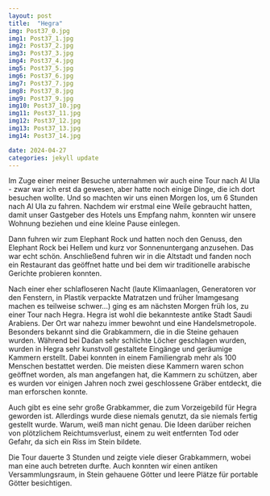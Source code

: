 ```yaml
---
layout: post
title:  "Hegra"
img: Post37_0.jpg
img1: Post37_1.jpg
img2: Post37_2.jpg
img3: Post37_3.jpg
img4: Post37_4.jpg
img5: Post37_5.jpg
img6: Post37_6.jpg
img7: Post37_7.jpg
img8: Post37_8.jpg
img9: Post37_9.jpg
img10: Post37_10.jpg
img11: Post37_11.jpg
img12: Post37_12.jpg
img13: Post37_13.jpg
img14: Post37_14.jpg

date: 2024-04-27
categories: jekyll update
---
```


Im Zuge einer meiner Besuche unternahmen wir auch eine Tour nach Al Ula - zwar war ich erst da gewesen, aber hatte noch einige Dinge, die ich dort besuchen wollte. Und so machten wir uns einen Morgen los, um 6 Stunden nach Al Ula zu fahren. Nachdem wir erstmal eine Weile gebraucht hatten, damit unser Gastgeber des Hotels uns Empfang nahm, konnten wir unsere Wohnung beziehen und eine kleine Pause einlegen.

Dann fuhren wir zum Elephant Rock und hatten noch den Genuss, den Elephant Rock bei Hellem und kurz vor Sonnenuntergang anzusehen. Das war echt schön. Anschließend fuhren wir in die Altstadt und fanden noch ein Restaurant das geöffnet hatte und bei dem wir traditionelle arabische Gerichte probieren konnten. 

Nach einer eher schlafloseren Nacht (laute Klimaanlagen, Generatoren vor den Fenstern, in Plastik verpackte Matratzen und früher Imamgesang machen es teilweise schwer...) ging es am nächsten Morgen früh los, zu einer Tour nach Hegra. 
Hegra ist wohl die bekannteste antike Stadt Saudi Arabiens. Der Ort war nahezu immer bewohnt und eine Handelsmetropole.
Besonders bekannt sind die Grabkammern, die in die Steine gehauen wurden. 
Während bei Dadan sehr schlichte Löcher geschlagen wurden, wurden in Hegra sehr kunstvoll gestaltete Eingänge und geräumige Kammern erstellt. Dabei konnten in einem Familiengrab mehr als 100 Menschen bestattet werden. 
Die meisten diese Kammern waren schon geöffnet worden, als man angefangen hat, die Kammern zu schützen, aber es wurden vor einigen Jahren noch zwei geschlossene Gräber entdeckt, die man erforschen konnte. 

Auch gibt es eine sehr große Grabkammer, die zum Vorzeigebild für Hegra geworden ist. Allerdings wurde diese niemals genutzt, da sie niemals fertig gestellt wurde. Warum, weiß man nicht genau. Die Ideen darüber reichen von plötzlichem Reichtumsverlust, einem zu weit entfernten Tod oder Gefahr, da sich ein Riss im Stein bildete. 

Die Tour dauerte 3 Stunden und zeigte viele dieser Grabkammern, wobei man eine auch betreten durfte. Auch konnten wir einen antiken Versammlungsraum, in Stein gehauene Götter und leere Plätze für portable Götter besichtigen.
